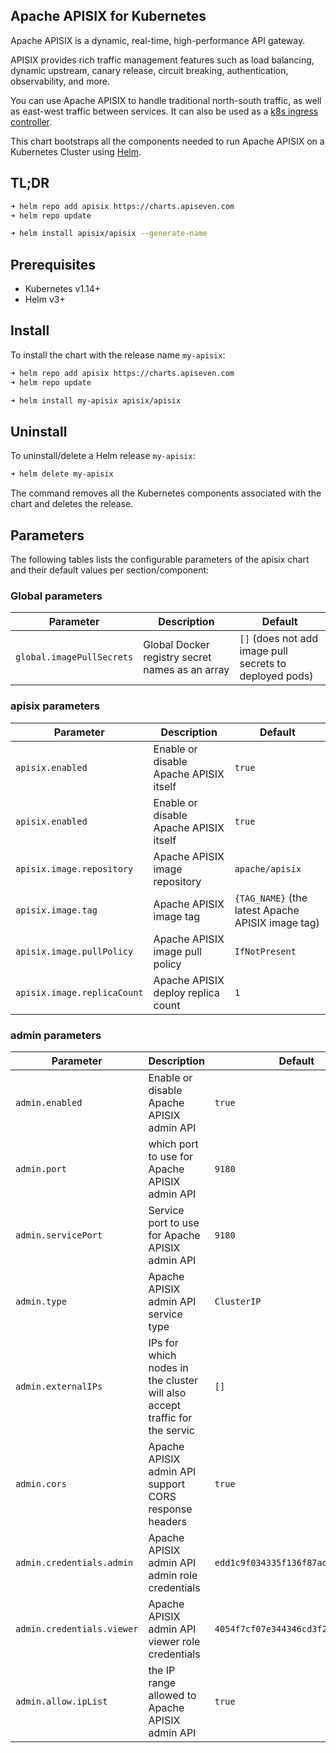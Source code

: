 ## Apache APISIX for Kubernetes

Apache APISIX is a dynamic, real-time, high-performance API gateway.

APISIX provides rich traffic management features such as load balancing, dynamic upstream, canary release, circuit breaking, authentication, observability, and more.

You can use Apache APISIX to handle traditional north-south traffic, as well as east-west traffic between services. It can also be used as a [k8s ingress controller](https://github.com/apache/apisix-ingress-controller/).

This chart bootstraps all the components needed to run Apache APISIX on a Kubernetes Cluster using [Helm](https://helm.sh).


## TL;DR

```sh
➜ helm repo add apisix https://charts.apiseven.com
➜ helm repo update

➜ helm install apisix/apisix --generate-name
```

## Prerequisites

* Kubernetes v1.14+
* Helm v3+


## Install

To install the chart with the release name `my-apisix`:

```sh
➜ helm repo add apisix https://charts.apiseven.com
➜ helm repo update

➜ helm install my-apisix apisix/apisix
```

## Uninstall

 To uninstall/delete a Helm release `my-apisix`:

 ```sh
➜ helm delete my-apisix
 ```

The command removes all the Kubernetes components associated with the chart and deletes the release.

## Parameters

The following tables lists the configurable parameters of the apisix chart and their default values per section/component:

### Global parameters

| Parameter                 | Description                                     | Default                                                 |
|---------------------------|-------------------------------------------------|---------------------------------------------------------|
| `global.imagePullSecrets` | Global Docker registry secret names as an array | `[]` (does not add image pull secrets to deployed pods) |


### apisix parameters

| Parameter                  | Description                                     | Default                                                 |
|----------------------------|-------------------------------------------------|---------------------------------------------------------|
| `apisix.enabled`           | Enable or disable Apache APISIX itself          | `true`                                                  |
| `apisix.enabled`           | Enable or disable Apache APISIX itself          | `true`                                                  |
| `apisix.image.repository`  | Apache APISIX image repository                  | `apache/apisix`                                         |
| `apisix.image.tag`         | Apache APISIX image tag                         | `{TAG_NAME}` (the latest Apache APISIX image tag)       |
| `apisix.image.pullPolicy`  | Apache APISIX image pull policy                 | `IfNotPresent`                                          |
| `apisix.image.replicaCount`| Apache APISIX deploy replica count              | `1`                                                     |


### admin parameters

| Parameter                  | Description                                                                      | Default                                                 |
|----------------------------|----------------------------------------------------------------------------------|---------------------------------------------------------|
| `admin.enabled`            | Enable or disable Apache APISIX admin API                                        | `true`                                                  |
| `admin.port`               | which port to use for Apache APISIX admin API                                    | `9180`                                                  |
| `admin.servicePort`        | Service port to use for Apache APISIX admin API                                  | `9180`                                                  |
| `admin.type`               | Apache APISIX admin API service type                                             | `ClusterIP`                                             |
| `admin.externalIPs`        | IPs for which nodes in the cluster will also accept traffic for the servic       | `[]`                                                    |
| `admin.cors`               | Apache APISIX admin API support CORS response headers                            | `true`                                                  |
| `admin.credentials.admin`  | Apache APISIX admin API admin role credentials                                   | `edd1c9f034335f136f87ad84b625c8f1`                      |
| `admin.credentials.viewer` | Apache APISIX admin API viewer role credentials                                  | `4054f7cf07e344346cd3f287985e76a2`                      |
| `admin.allow.ipList`       | the IP range allowed to Apache APISIX admin API                                  | `true`                                                  |
